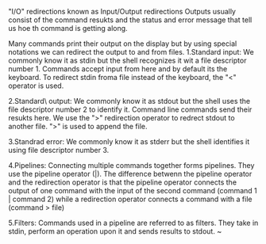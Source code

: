 "I/O" redirections known as Input/Output redirections
Outputs usually consist of the command resukts and the status and error message that tell us hoe th command is getting along.

Many commands print their output on the display but by using special notations we can redirect the output to and from files.
1.Standard input: We commonly know it as stdin but the shell recognizes it wit a file descriptor number 1. Commands accept input from here and by default its the keyboard. To redirect stdin froma file instead of the keyboard, the "<" operator is used.

2.Standard\ output: We commonly know it as stdout but the shell uses the file descriptor number 2 to identify it. Command line commands send their resukts here. We use the ">" redirection operator to redrect stdout to another file. ">" is used to append the file.

3.Standrad error: We commonly know it as stderr but the shell  identifies it using file descriptor number 3.

4.Pipelines: Connecting multiple commands together forms pipelines. They use the pipeline operator (|).
The difference betwenn the pipeline operator and the redirection operator is that the pipeline operator connects the output of one command with the input of the second command (command 1 | command 2) while a redirection operator connects a command with a file (command > file)

5.Filters: Commands used in a pipeline are referred to as filters. They take in stdin, perform an operation upon it and sends results to stdout.
~                                                                                                                                               
